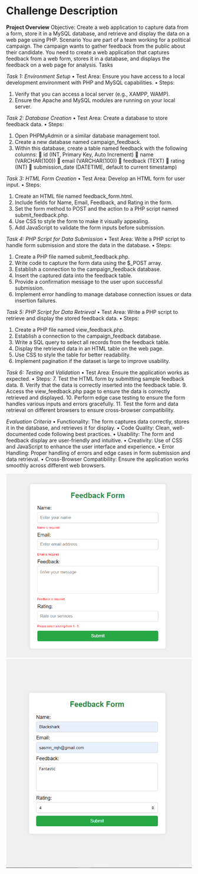 # Challenge Description

**Project Overview**
Objective: Create a web application to capture data from a form, store it in a MySQL database, and retrieve and display the data on a web page using PHP.
Scenario
You are part of a team working for a political campaign. The campaign wants to gather feedback from the public about their candidate. You need to create a web application that captures feedback from a web form, stores it in a database, and displays the feedback on a web page for analysis.
Tasks

_Task 1: Environment Setup_
• Test Area: Ensure you have access to a local development environment with PHP and MySQL capabilities.
• Steps:

1. Verify that you can access a local server (e.g., XAMPP, WAMP).
2. Ensure the Apache and MySQL modules are running on your local server.

_Task 2: Database Creation_
• Test Area: Create a database to store feedback data.
• Steps:

1. Open PHPMyAdmin or a similar database management tool.
2. Create a new database named campaign_feedback.
3. Within this database, create a table named feedback with the following columns:
    id (INT, Primary Key, Auto Increment)
    name (VARCHAR(100))
    email (VARCHAR(100))
    feedback (TEXT)
    rating (INT)
    submission_date (DATETIME, default to current timestamp)

_Task 3: HTML Form Creation_
• Test Area: Develop an HTML form for user input.
• Steps:

1. Create an HTML file named feedback_form.html.
2. Include fields for Name, Email, Feedback, and Rating in the form.
3. Set the form method to POST and the action to a PHP script named submit_feedback.php.
4. Use CSS to style the form to make it visually appealing.
5. Add JavaScript to validate the form inputs before submission.

_Task 4: PHP Script for Data Submission_
• Test Area: Write a PHP script to handle form submission and store the data in the database.
• Steps:

1. Create a PHP file named submit_feedback.php.
2. Write code to capture the form data using the $\_POST array.
3. Establish a connection to the campaign_feedback database.
4. Insert the captured data into the feedback table.
5. Provide a confirmation message to the user upon successful submission.
6. Implement error handling to manage database connection issues or data insertion failures.

_Task 5: PHP Script for Data Retrieval_
• Test Area: Write a PHP script to retrieve and display the stored feedback data.
• Steps:

1. Create a PHP file named view_feedback.php.
2. Establish a connection to the campaign_feedback database.
3. Write a SQL query to select all records from the feedback table.
4. Display the retrieved data in an HTML table on the web page.
5. Use CSS to style the table for better readability.
6. Implement pagination if the dataset is large to improve usability.

_Task 6: Testing and Validation_
• Test Area: Ensure the application works as expected.
• Steps: 7. Test the HTML form by submitting sample feedback data. 8. Verify that the data is correctly inserted into the feedback table. 9. Access the view_feedback.php page to ensure the data is correctly retrieved and displayed. 10. Perform edge case testing to ensure the form handles various inputs and errors gracefully. 11. Test the form and data retrieval on different browsers to ensure cross-browser compatibility.

_Evaluation Criteria_
• Functionality: The form captures data correctly, stores it in the database, and retrieves it for display.
• Code Quality: Clean, well-documented code following best practices.
• Usability: The form and feedback display are user-friendly and intuitive.
• Creativity: Use of CSS and JavaScript to enhance the user interface and experience.
• Error Handling: Proper handling of errors and edge cases in form submission and data retrieval.
• Cross-Browser Compatibility: Ensure the application works smoothly across different web browsers.

![formInput](images/d1.png)
![formInput](images/d2.png)
